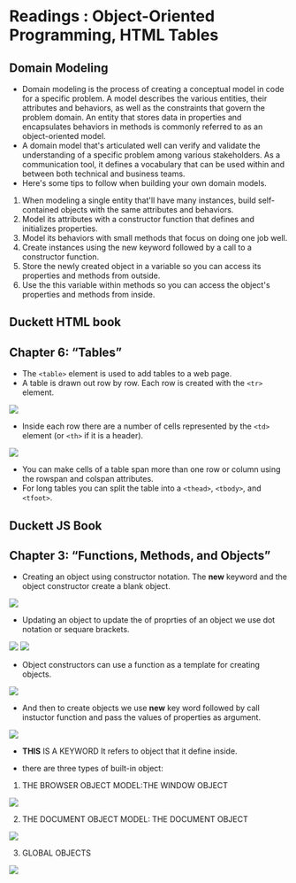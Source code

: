 # Readings : Object-Oriented Programming, HTML Tables
## Domain Modeling
* Domain modeling is the process of creating a conceptual model in code for a specific problem. A model describes the various entities, their attributes and behaviors, as well as the constraints that govern the problem domain. An entity that stores data in properties and encapsulates behaviors in methods is commonly referred to as an object-oriented model.
* A domain model that's articulated well can verify and validate the understanding of a specific problem among various stakeholders. As a communication tool, it defines a vocabulary that can be used within and between both technical and business teams.
* Here's some tips to follow when building your own domain models.

1. When modeling a single entity that'll have many instances, build self-contained objects with the same attributes and behaviors.
2. Model its attributes with a constructor function that defines and initializes properties.
3. Model its behaviors with small methods that focus on doing one job well.
4. Create instances using the new keyword followed by a call to a constructor function.
5. Store the newly created object in a variable so you can access its properties and methods from outside.
6. Use the this variable within methods so you can access the object's properties and methods from inside.

## Duckett HTML book
## Chapter 6: “Tables”
* The `<table>` element is used to add tables to a web
page.
* A table is drawn out row by row. Each row is created
with the `<tr>` element.

![](imgs5/Capture1.PNG)

* Inside each row there are a number of cells
represented by the `<td>` element (or `<th>` if it is a
header).

![](imgs5/Capture2.PNG)

* You can make cells of a table span more than one row
or column using the rowspan and colspan attributes.
* For long tables you can split the table into a `<thead>`,
`<tbody>`, and `<tfoot>`.

## Duckett JS Book
## Chapter 3: “Functions, Methods, and Objects”

* Creating an object using constructor notation.
The **new** keyword and the object constructor create a blank object.

 ![](imgs5/Capture3.PNG)
 
 * Updating an object
 to update the of proprties of an object we use dot notation or sequare brackets.
 
 ![](imgs5/Capture4.PNG)
![](imgs5/Capture5.PNG)

* Object constructors can use a function as a template for creating objects.

![](imgs5/Capture6.PNG)

* And then to create objects we use **new** key word followed by call instuctor function and pass the values of properties as argument.

![](imgs5/Capture7.PNG)

* **THIS**  IS A KEYWORD
It refers to object that it define inside.

* there are three types of built-in object:

1. THE BROWSER OBJECT MODEL:THE WINDOW OBJECT

![](imgs5/Capture8.PNG)

2. THE DOCUMENT OBJECT MODEL: THE DOCUMENT OBJECT

![](imgs5/Capture9.PNG)

3. GLOBAL OBJECTS

![](imgs5/Capture10.PNG)
